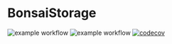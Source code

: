 # BonsaiStorage

![example workflow](https://github.com/massalabs/madara-bonsai/actions/workflows/check_lint.yml/badge.svg) ![example workflow](https://github.com/massalabs/madara-bonsai/actions/workflows/test.yml/badge.svg) [![codecov](https://codecov.io/gh/massalabs/madara-bonsai/branch/main/graph/badge.svg?token=SLIHSUWHT2)](https://codecov.io/gh/massalabs/madara-bonsai)
